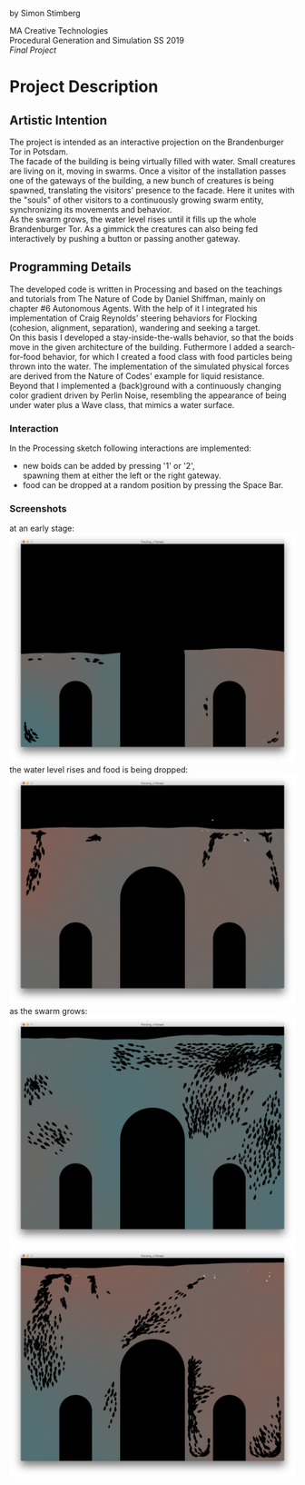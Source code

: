 by Simon Stimberg  

MA Creative Technologies  
Procedural Generation and Simulation SS 2019  
*Final Project*


# Project Description

## Artistic Intention
The project is intended as an interactive projection on the Brandenburger Tor in Potsdam.  
The facade of the building is being virtually filled with water. Small creatures are living on it, moving in swarms. Once a visitor of the installation passes one of the gateways of the building, a new bunch of creatures is being spawned, translating the visitors' presence to the facade. Here it unites with the "souls" of other visitors to a continuously growing swarm entity, synchronizing its movements and behavior.  
As the swarm grows, the water level rises until it fills up the whole Brandenburger Tor. As a gimmick the creatures can also being fed interactively by pushing a button or passing another gateway.  


## Programming Details
The developed code is written in Processing and based on the teachings and tutorials from The Nature of Code by Daniel Shiffman, mainly on chapter #6 Autonomous Agents. With the help of it I integrated his implementation of Craig Reynolds' steering behaviors for Flocking (cohesion, alignment, separation), wandering and seeking a target.  
On this basis I developed a stay-inside-the-walls behavior, so that the boids move in the given architecture of the building. Futhermore I added a search-for-food behavior, for which I created a food class with food particles being thrown into the water. The implementation of the simulated physical forces are derived from the Nature of Codes' example for liquid resistance.  
Beyond that I implemented a (back)ground with a continuously changing color gradient driven by Perlin Noise, resembling the appearance of being under water plus a Wave class, that mimics a water surface.

### Interaction
In the Processing sketch following interactions are implemented:  
- new boids can be added by pressing '1' or '2',  
  spawning them at either the left or the right gateway.  
- food can be dropped at a random position by pressing the Space Bar.

### Screenshots

at an early stage:
![screenshot1](./documentation/screenshot01.png)
the water level rises and food is being dropped:
![screenshot2](./documentation/screenshot02.png)
as the swarm grows:
![screenshot3](./documentation/screenshot03.png)
![screenshot4](./documentation/screenshot04.png)